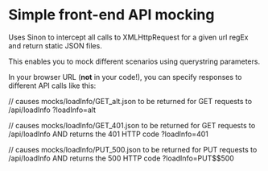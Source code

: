 # Simple front-end API mocking

Uses Sinon to intercept all calls to XMLHttpRequest for a given url regEx and return static JSON files.

This enables you to mock different scenarios using querystring parameters.

In your browser URL (**not** in your code!), you can specify responses to different API calls like this:

  // causes mocks/loadInfo/GET_alt.json to be returned for GET requests to /api/loadInfo
  ?loadInfo=alt
  
  // causes mocks/loadInfo/GET_401.json to be returned for GET requests to /api/loadInfo AND returns the 401 HTTP code
  ?loadInfo=401
  
  // causes mocks/loadInfo/PUT_500.json to be returned for PUT requests to /api/loadInfo AND returns the 500 HTTP code
  ?loadInfo=PUT$$500
